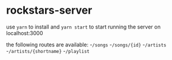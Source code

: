 # rockstars-server

use `yarn` to install and `yarn start` to start running the server on localhost:3000

the following routes are available: -`/songs` -`/songs/{id}` -`/artists` -`/artists/{shortname}` -`/playlist`
